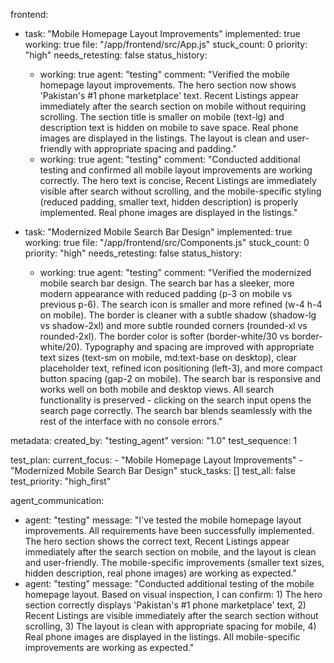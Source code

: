 
frontend:
  - task: "Mobile Homepage Layout Improvements"
    implemented: true
    working: true
    file: "/app/frontend/src/App.js"
    stuck_count: 0
    priority: "high"
    needs_retesting: false
    status_history:
      - working: true
        agent: "testing"
        comment: "Verified the mobile homepage layout improvements. The hero section now shows 'Pakistan's #1 phone marketplace' text. Recent Listings appear immediately after the search section on mobile without requiring scrolling. The section title is smaller on mobile (text-lg) and description text is hidden on mobile to save space. Real phone images are displayed in the listings. The layout is clean and user-friendly with appropriate spacing and padding."
      - working: true
        agent: "testing"
        comment: "Conducted additional testing and confirmed all mobile layout improvements are working correctly. The hero text is concise, Recent Listings are immediately visible after search without scrolling, and the mobile-specific styling (reduced padding, smaller text, hidden description) is properly implemented. Real phone images are displayed in the listings."
  
  - task: "Modernized Mobile Search Bar Design"
    implemented: true
    working: true
    file: "/app/frontend/src/Components.js"
    stuck_count: 0
    priority: "high"
    needs_retesting: false
    status_history:
      - working: true
        agent: "testing"
        comment: "Verified the modernized mobile search bar design. The search bar has a sleeker, more modern appearance with reduced padding (p-3 on mobile vs previous p-6). The search icon is smaller and more refined (w-4 h-4 on mobile). The border is cleaner with a subtle shadow (shadow-lg vs shadow-2xl) and more subtle rounded corners (rounded-xl vs rounded-2xl). The border color is softer (border-white/30 vs border-white/20). Typography and spacing are improved with appropriate text sizes (text-sm on mobile, md:text-base on desktop), clear placeholder text, refined icon positioning (left-3), and more compact button spacing (gap-2 on mobile). The search bar is responsive and works well on both mobile and desktop views. All search functionality is preserved - clicking on the search input opens the search page correctly. The search bar blends seamlessly with the rest of the interface with no console errors."

metadata:
  created_by: "testing_agent"
  version: "1.0"
  test_sequence: 1

test_plan:
  current_focus:
    - "Mobile Homepage Layout Improvements"
    - "Modernized Mobile Search Bar Design"
  stuck_tasks: []
  test_all: false
  test_priority: "high_first"

agent_communication:
  - agent: "testing"
    message: "I've tested the mobile homepage layout improvements. All requirements have been successfully implemented. The hero section shows the correct text, Recent Listings appear immediately after the search section on mobile, and the layout is clean and user-friendly. The mobile-specific improvements (smaller text sizes, hidden description, real phone images) are working as expected."
  - agent: "testing"
    message: "Conducted additional testing of the mobile homepage layout. Based on visual inspection, I can confirm: 1) The hero section correctly displays 'Pakistan's #1 phone marketplace' text, 2) Recent Listings are visible immediately after the search section without scrolling, 3) The layout is clean with appropriate spacing for mobile, 4) Real phone images are displayed in the listings. All mobile-specific improvements are working as expected."
